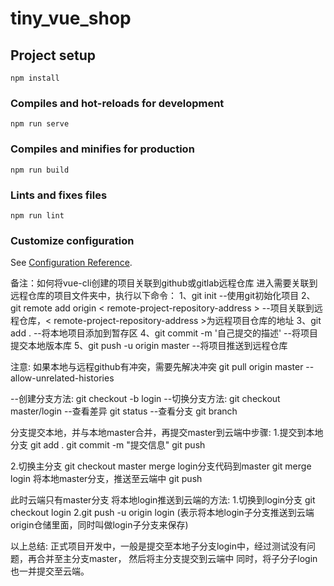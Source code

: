 # tiny_vue_shop

## Project setup
```
npm install
```

### Compiles and hot-reloads for development
```
npm run serve
```

### Compiles and minifies for production
```
npm run build
```

### Lints and fixes files
```
npm run lint
```

### Customize configuration
See [Configuration Reference](https://cli.vuejs.org/config/).



备注：如何将vue-cli创建的项目关联到github或gitlab远程仓库
进入需要关联到远程仓库的项目文件夹中，执行以下命令：
1、git init
--使用git初始化项目
2、git remote add origin < remote-project-repository-address >
--项目关联到远程仓库，< remote-project-repository-address >为远程项目仓库的地址
3、git add .
--将本地项目添加到暂存区
4、git commit -m '自己提交的描述'
--将项目提交本地版本库
5、git push -u origin master
--将项目推送到远程仓库

注意:
如果本地与远程github有冲突，需要先解决冲突
git pull origin master --allow-unrelated-histories

--创建分支方法:
git checkout -b login
--切换分支方法:
git checkout master/login
--查看差异
git status
--查看分支
git branch


分支提交本地，并与本地master合并，再提交master到云端中步骤:
1.提交到本地分支 git add .
git commit -m "提交信息"
git push

2.切换主分支
git checkout master
merge login分支代码到master
git merge login
将本地master分支，推送至云端中
git push

此时云端只有master分支 将本地login推送到云端的方法:
1.切换到login分支 git checkout login
2.git push -u origin login (表示将本地login子分支推送到云端origin仓储里面，同时叫做login子分支来保存)


以上总结: 正式项目开发中，一般是提交至本地子分支login中，经过测试没有问题，再合并至主分支master，
然后将主分支提交到云端中 同时，将子分子login也一并提交至云端。